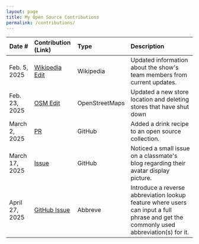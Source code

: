```yaml
---
layout: page
title: My Open Source Contributions
permalink: /contributions/
---
```


<!--
Type of the contribution should be "Wikipedia edit", "OpenStreet Map feature", "Documentation", "Course website", "Blog",
"Browser Add-on", etc.

The description should include a brief summary of what you did.

The link should bring us to a public page that shows your contribution. 

Replace the first row with your own contribution. 

-->





| Date #       | Contribution (Link)  | Type  | Description |
|---|:---|:---|:---|
| Feb. 5, 2025   | [Wikipedia Edit](https://en.wikipedia.org/w/index.php?title=Christina_Haack&oldid=1274153017)    | Wikipedia    |   Updated information about the show's team members from current updates.    |
| Feb. 23, 2025  | [OSM Edit](https://www.openstreetmap.org/user/sh1239/history#map=19/40.530753/-74.228151)  | OpenStreetMaps | Updated a new store location and deleting stores that have shut down    |
| March 2, 2025    | [PR](https://github.com/alfg/opendrinks/pull/1433)   | GitHub    | Added a drink recipe to an open source collection.  |
| March 17, 2025    | [Issue](https://github.com/ossd-s25/ajokt123-weekly/issues/1)   | GitHub    | Noticed a small issue on a classmate's blog regarding their avatar display picture.  |
| April 27, 2025 | [GitHub Issue](https://github.com/Njong392/Abbreve/issues/516) | Abbreve | Introduce a reverse abbreviation lookup feature where users can input a full phrase and get the commonly used abbreviation(s) for it. |



